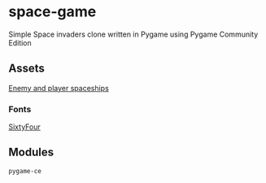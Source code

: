 # space-game
Simple Space invaders clone written in Pygame using Pygame Community Edition


## Assets
[Enemy and player spaceships](https://pixabay.com/vectors/video-laser-alien-game-space-ship-38239/)
### Fonts
[SixtyFour](https://fonts.google.com/specimen/Sixtyfour)

## Modules
```
pygame-ce
```